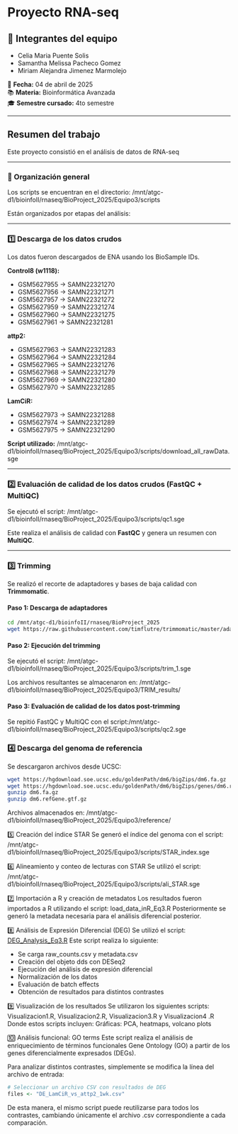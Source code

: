 # Proyecto RNA-seq

## 👥 Integrantes del equipo
- Celia Maria Puente Solis  
- Samantha Melissa Pacheco Gomez  
- Miriam Alejandra Jimenez Marmolejo  

📅 **Fecha:** 04 de abril de 2025  
📚 **Materia:** Bioinformática Avanzada  
🎓 **Semestre cursado:** 4to semestre  

---

## Resumen del trabajo

Este proyecto consistió en el análisis de datos de RNA-seq 

---

### 📁 Organización general

Los scripts se encuentran en el directorio:
/mnt/atgc-d1/bioinfoII/rnaseq/BioProject_2025/Equipo3/scripts




Están organizados por etapas del análisis:

---

### 1️⃣ Descarga de los datos crudos

Los datos fueron descargados de ENA usando los BioSample IDs.

**Control8 (w1118):**
- GSM5627955 → SAMN22321270  
- GSM5627956 → SAMN22321271  
- GSM5627957 → SAMN22321272  
- GSM5627959 → SAMN22321274  
- GSM5627960 → SAMN22321275  
- GSM5627961 → SAMN22321281  

**attp2:**
- GSM5627963 → SAMN22321283  
- GSM5627964 → SAMN22321284  
- GSM5627965 → SAMN22321276  
- GSM5627968 → SAMN22321279  
- GSM5627969 → SAMN22321280  
- GSM5627970 → SAMN22321285  

**LamCiR:**
- GSM5627973 → SAMN22321288  
- GSM5627974 → SAMN22321289  
- GSM5627975 → SAMN22321290  

**Script utilizado:**
/mnt/atgc-d1/bioinfoII/rnaseq/BioProject_2025/Equipo3/scripts/download_all_rawData.sge


---

### 2️⃣ Evaluación de calidad de los datos crudos (FastQC + MultiQC)

Se ejecutó el script:
/mnt/atgc-d1/bioinfoII/rnaseq/BioProject_2025/Equipo3/scripts/qc1.sge

Este realiza el análisis de calidad con **FastQC** y genera un resumen con **MultiQC**.

---

### 3️⃣ Trimming

Se realizó el recorte de adaptadores y bases de baja calidad con **Trimmomatic**.

#### Paso 1: Descarga de adaptadores

```bash
cd /mnt/atgc-d1/bioinfoII/rnaseq/BioProject_2025
wget https://raw.githubusercontent.com/timflutre/trimmomatic/master/adapters/TruSeq3-PE-2.fa
```

#### Paso 2: Ejecución del trimming
Se ejecutó el script: /mnt/atgc-d1/bioinfoII/rnaseq/BioProject_2025/Equipo3/scripts/trim_1.sge

Los archivos resultantes se almacenaron en: /mnt/atgc-d1/bioinfoII/rnaseq/BioProject_2025/Equipo3/TRIM_results/

#### Paso 3: Evaluación de calidad de los datos post-trimming
Se repitió FastQC y MultiQC con el script:/mnt/atgc-d1/bioinfoII/rnaseq/BioProject_2025/Equipo3/scripts/qc2.sge

###  4️⃣ Descarga del genoma de referencia
Se descargaron archivos desde UCSC:
```bash
wget https://hgdownload.soe.ucsc.edu/goldenPath/dm6/bigZips/dm6.fa.gz
wget https://hgdownload.soe.ucsc.edu/goldenPath/dm6/bigZips/genes/dm6.refGene.gtf.gz
gunzip dm6.fa.gz
gunzip dm6.refGene.gtf.gz
```
Archivos almacenados en:
/mnt/atgc-d1/bioinfoII/rnaseq/BioProject_2025/Equipo3/reference/

5️⃣ Creación del índice STAR
Se generó el índice del genoma con el script:
/mnt/atgc-d1/bioinfoII/rnaseq/BioProject_2025/Equipo3/scripts/STAR_index.sge

6️⃣ Alineamiento y conteo de lecturas con STAR
Se utilizó el script:
/mnt/atgc-d1/bioinfoII/rnaseq/BioProject_2025/Equipo3/scripts/ali_STAR.sge


7️⃣ Importación a R y creación de metadatos
Los resultados fueron importados a R utilizando el script: load_data_inR_Eq3.R
Posteriormente se generó la metadata necesaria para el análisis diferencial posterior.

8️⃣ Análisis de Expresión Diferencial (DEG)
Se utilizó el script: [DEG_Analysis_Eq3.R](https://github.com/celiapuente/Proyecto_RNA-seq/scripts_R/DEG_Analysis_Eq3.R)
Este script realiza lo siguiente:
- Se carga raw_counts.csv y metadata.csv
- Creación del objeto dds con DESeq2
- Ejecución del análisis de expresión diferencial
- Normalización de los datos
- Evaluación de batch effects
- Obtención de resultados para distintos contrastes

9️⃣ Visualización de los resultados
Se utilizaron los siguientes scripts: Visualizacion1.R, Visualizacion2.R, Visualizacion3.R y Visualizacion4 .R
Donde estos scripts incluyen:
Gráficas: PCA, heatmaps, volcano plots

🔟 Análisis funcional: GO terms
Este script realiza el análisis de enriquecimiento de términos funcionales Gene Ontology (GO) a partir de los genes diferencialmente expresados (DEGs).

Para analizar distintos contrastes, simplemente se modifica la línea del archivo de entrada:
```R
# Seleccionar un archivo CSV con resultados de DEG
files <- "DE_LamCiR_vs_attp2_1wk.csv"
```
De esta manera, el mismo script puede reutilizarse para todos los contrastes, cambiando únicamente el archivo .csv correspondiente a cada comparación.
